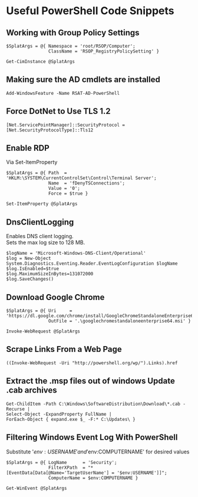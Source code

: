 # Useful PowerShell Code Snippets  
## Working with Group Policy Settings  
```
$SplatArgs = @{ Namespace = 'root/RSOP/Computer';
                ClassName = 'RSOP_RegistryPolicySetting' }

Get-CimInstance @SplatArgs
```
## Making sure the AD cmdlets are installed  
```
Add-WindowsFeature -Name RSAT-AD-PowerShell
```
## Force DotNet to Use TLS 1.2  
```
[Net.ServicePointManager]::SecurityProtocol = [Net.SecurityProtocolType]::Tls12
```
## Enable RDP  
Via Set-ItemProperty  
```
$SplatArgs = @{ Path  = 'HKLM:\SYSTEM\CurrentControlSet\Control\Terminal Server';
                Name  = 'fDenyTSConnections';
                Value = '0';
                Force = $true }

Set-ItemProperty @SplatArgs
```
## DnsClientLogging  
Enables DNS client logging.  
Sets the max log size to 128 MB.  
```
$logName = 'Microsoft-Windows-DNS-Client/Operational'
$log = New-Object System.Diagnostics.Eventing.Reader.EventLogConfiguration $logName
$log.IsEnabled=$true
$log.MaximumSizeInBytes=131072000
$log.SaveChanges()
```
## Download Google Chrome  
```
$SplatArgs = @{ Uri     = 'https://dl.google.com/chrome/install/GoogleChromeStandaloneEnterprise64.msi';
                OutFile = '.\googlechromestandaloneenterprise64.msi' }

Invoke-WebRequest @SplatArgs
```
## Scrape Links From a Web Page  
```
((Invoke-WebRequest -Uri "http://powershell.org/wp/").Links).href
```
## Extract the .msp files out of windows Update .cab archives
```
Get-ChildItem -Path C:\Windows\SoftwareDistribution\Download\*.cab -Recurse |
Select-Object -ExpandProperty FullName |
ForEach-Object { expand.exe $_ -F:* C:\Updates\ }
```
## Filtering Windows Event Log With PowerShell
Substitute '$env:USERNAME' and '$env:COMPUTERNAME' for desired values  
```
$SplatArgs = @{ LogName      = 'Security';
                FilterXPath  = "*[EventData[Data[@Name='TargetUserName'] = '$env:USERNAME']]";
				ComputerName = $env:COMPUTERNAME }

Get-WinEvent @SplatArgs
```
